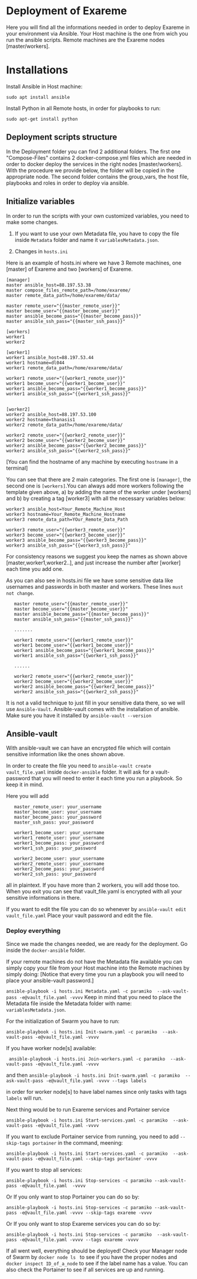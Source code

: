 # Deployment of Exareme

Here you will find all the informations needed in order to deploy Exareme in your environment via Ansible. Your Host machine is the one from wich you run the ansible scripts. Remote machines are the Exareme nodes [master/workers]. 

# Installations

Install Ansible in Host machine:

```sudo apt install ansible```

Install Python in all Remote hosts, in order for playbooks to run:

```sudo apt-get install python```

## Deployment scripts structure

In the Deployment folder you can find 2 additional folders. 
   The first one "Compose-Files" contains 2 docker-compose.yml files which are needed in order to docker deploy the services in the right nodes [master/workers]. With the procedure we provide below, the folder will be copied in the appropriate node. 
   The second folder contains the group_vars, the host file, playbooks and roles in order to deploy via ansible.

## Initialize variables

In order to run the scripts with your own customized variables, you need to make some changes.

1) If you want to use your own Metadata file, you have to copy the file inside ```Metadata``` folder and name it ```variablesMetadata.json```.

2) Changes in ```hosts.ini```

Here is an example of hosts.ini where we have 3 Remote machines, one [master] of Exareme and two [workers] of Exareme.

```
[manager]
master ansible_host=88.197.53.38
master compose_files_remote_path=/home/exareme/
master remote_data_path=/home/exareme/data/

master remote_user="{{master_remote_user}}"
master become_user="{{master_become_user}}"
master ansible_become_pass="{{master_become_pass}}"
master ansible_ssh_pass="{{master_ssh_pass}}"

[workers]
worker1
worker2

[worker1]
worker1 ansible_host=88.197.53.44
worker1 hostname=dl044
worker1 remote_data_path=/home/exareme/data/

worker1 remote_user="{{worker1_remote_user}}"
worker1 become_user="{{worker1_become_user}}"
worker1 ansible_become_pass="{{worker1_become_pass}}"
worker1 ansible_ssh_pass="{{worker1_ssh_pass}}"


[worker2]
worker2 ansible_host=88.197.53.100
worker2 hostname=thanasis1
worker2 remote_data_path=/home/exareme/data/

worker2 remote_user="{{worker2_remote_user}}"
worker2 become_user="{{worker2_become_user}}"
worker2 ansible_become_pass="{{worker2_become_pass}}"
worker2 ansible_ssh_pass="{{worker2_ssh_pass}}"
```
[You can find the hostname of any machine by executing ```hostname``` in a terminal]

You can see that there are 2 main categories. The first one is ```[manager]```, the second one is ```[workers]```.You can always add more workers following the template given above, a) by adding the name of the worker under [workers] and b) by creating a tag [worker3] with all the necessary variables below: 

```
worker3 ansible_host=Your_Remote_Machine_Host
worker3 hostname=Your_Remote_Machine_Hostname
worker3 remote_data_path=YOur_Remote_Data_Path

worker3 remote_user="{{worker3_remote_user}}"
worker3 become_user="{{worker3_become_user}}"
worker3 ansible_become_pass="{{worker3_become_pass}}"
worker3 ansible_ssh_pass="{{worker3_ssh_pass}}"
```

For consistency reasons we suggest you keep the names as shown above [master,worker1,worker2..], and just increase the number after [worker] each time you add one.

As you can also see in hosts.ini file we have some sensitive data like usernames and passwords in both master and workers. These lines ```must not change```.

```
   master remote_user="{{master_remote_user}}"
   master become_user="{{master_become_user}}"
   master ansible_become_pass="{{master_become_pass}}"
   master ansible_ssh_pass="{{master_ssh_pass}}"
   
   .......
   
   worker1 remote_user="{{worker1_remote_user}}"
   worker1 become_user="{{worker1_become_user}}"
   worker1 ansible_become_pass="{{worker1_become_pass}}"
   worker1 ansible_ssh_pass="{{worker1_ssh_pass}}"
   
   ......
   
   worker2 remote_user="{{worker2_remote_user}}"
   worker2 become_user="{{worker2_become_user}}"
   worker2 ansible_become_pass="{{worker2_become_pass}}"
   worker2 ansible_ssh_pass="{{worker2_ssh_pass}}"
```

It is not a valid technique to just fill in your sensitive data there, so we will use ```Ansible-Vault```.
Ansible-vault comes with the installation of ansible. Make sure you have it installed by ```ansible-vault --version```

## Ansible-vault

With ansible-vault we can have an encrypted file which will contain sensitive information like the ones shown above.

In order to create the file you need to
```ansible-vault create vault_file.yaml``` inside ```docker-ansible``` folder.
It will ask for a vault-password that you will need to enter it each time you run a playbook. So keep it in mind.

Here you will add
```
   master_remote_user: your_username
   master_become_user: your_username
   master_become_pass: your_password
   master_ssh_pass: your_password
   
   worker1_become_user: your_username
   worker1_remote_user: your_username
   worker1_become_pass: your_password
   worker1_ssh_pass: your_password
   
   worker2_become_user: your_username
   worker2_remote_user: your_username
   worker2_become_pass: your_password
   worker2_ssh_pass: your_password
```
all in plaintext. If you have more than 2 workers, you will add those too. 
When you exit you can see that vault_file.yaml is encrypted with all your sensitive informations in there.

If you want to edit the file you can do so whenever by
```ansible-vault edit vault_file.yaml```
Place your vault password and edit the file.


### Deploy everything

Since we made the changes needed, we are ready for the deployment. Go inside the ```docker-ansible``` folder.

If your remote machines do not have the Metadata file available you can simply copy your file from your Host machine into the Remote machines by simply doing:
[Notice that every time you run a playbook you will need to place your ansible-vault password.]

```ansible-playbook -i hosts.ini Metadata.yaml -c paramiko  --ask-vault-pass -e@vault_file.yaml -vvvv``` 
Keep in mind that you need to place the Metadata file inside the Metadata folder with name: ```variablesMetadata.json```.

For the initialization of Swarm you have to run:

```ansible-playbook -i hosts.ini Init-swarm.yaml -c paramiko  --ask-vault-pass -e@vault_file.yaml -vvvv```

If you have worker node[s] available:

``` ansible-playbook -i hosts.ini Join-workers.yaml -c paramiko  --ask-vault-pass -e@vault_file.yaml -vvvv```

and then
```ansible-playbook -i hosts.ini Init-swarm.yaml -c paramiko  --ask-vault-pass -e@vault_file.yaml -vvvv --tags labels``` 

in order for worker node[s] to have label names since only tasks with tags ```labels``` will run. 

Next thing would be to run Exareme services and Portainer service

```ansible-playbook -i hosts.ini Start-services.yaml -c paramiko  --ask-vault-pass -e@vault_file.yaml -vvvv```

If you want to exclude Portainer service from running, you need to add ```--skip-tags portainer``` in the command, meening:

```ansible-playbook -i hosts.ini Start-services.yaml -c paramiko  --ask-vault-pass -e@vault_file.yaml --skip-tags portainer -vvvv```

If you want to stop all services:

```ansible-playbook -i hosts.ini Stop-services -c paramiko --ask-vault-pass -e@vault_file.yaml  -vvvv```

Or If you only want to stop Portainer you can do so by:

```ansible-playbook -i hosts.ini Stop-services -c paramiko --ask-vault-pass -e@vault_file.yaml -vvvv --skip-tags exareme -vvvv```

Or If you only want to stop Exareme services you can do so by:

```ansible-playbook -i hosts.ini Stop-services -c paramiko  --ask-vault-pass -e@vault_file.yaml -vvvv --tags exareme -vvvv```

If all went well, everything should be deployed! Check your Manager node of Swarm by 
```docker node ls ``` to see if you have the proper nodes and ```docker inspect ID_of_a_node``` to see if the label name has a value. You can also check the Portainer to see if all services are up and running.
